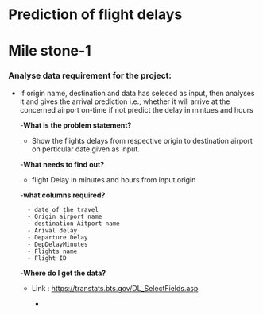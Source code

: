 # Prediction of flight delays

# **Mile stone-1**

### Analyse data requirement for the project:
- If origin name, destination and data has seleced as input, then analyses it and gives the arrival prediction i.e., whether it will arrive at the concerned airport on-time if not predict the delay in mintues and hours 


   -**What is the problem statement?**
   - Show the flights delays from respective origin to destination airport on perticular date given as input.
        
   -**What needs to find out?**
   - flight Delay in minutes and hours from input origin
        
   -**what columns required?**
   
        - date of the travel
        - Origin airport name
        - destination Aitport name
        - Arival delay
        - Departure Delay
        - DepDelayMinutes         
        - Flights name
        - Flight ID

   -**Where do I get the data?**
   - Link : https://transtats.bts.gov/DL_SelectFields.asp
        
        - 
        
        
